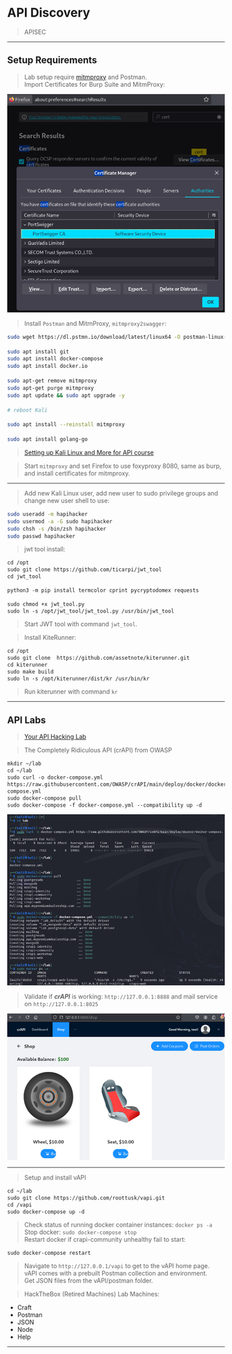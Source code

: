 # API Discovery  

>APISEC  

----  

## Setup Requirements  

>Lab setup require [mitmproxy](https://www.kali.org/tools/mitmproxy/) and Postman.  
>Import Certificates for Burp Suite and MitmProxy:  

![firefox-proxy-certificates-imported.png](/images/firefox-proxy-certificates-imported.png)  

>Install `Postman` and MitmProxy, `mitmproxy2swagger`:  

```sh
sudo wget https://dl.pstmn.io/download/latest/linux64 -O postman-linux-x64.tar.gz && sudo tar -xvzf postman-linux-x64.tar.gz -C /opt && sudo ln -s /opt/Postman/Postman /usr/bin/postman

sudo apt install git
sudo apt install docker-compose
sudo apt install docker.io

sudo apt-get remove mitmproxy
sudo apt-get purge mitmproxy
sudo apt update && sudo apt upgrade -y

# reboot Kali  

sudo apt install --reinstall mitmproxy

sudo apt install golang-go
```  

>[Setting up Kali Linux and More for API course](https://university.apisec.ai/products/api-penetration-testing/categories/2150251486/posts/2157710611)  

>Start `mitmproxy` and set Firefox to use foxyproxy 8080, same as burp, and install certificates for mitmproxy.  

----  

>Add new Kali Linux user, add new user to sudo privilege groups and change new user shell to use:  

```bash
sudo useradd -m hapihacker
sudo usermod -a -G sudo hapihacker
sudo chsh -s /bin/zsh hapihacker
sudo passwd hapihacker
```  

>jwt tool install:  

```
cd /opt
sudo git clone https://github.com/ticarpi/jwt_tool
cd jwt_tool

python3 -m pip install termcolor cprint pycryptodomex requests

sudo chmod +x jwt_tool.py
sudo ln -s /opt/jwt_tool/jwt_tool.py /usr/bin/jwt_tool
```  

>Start JWT tool with command `jwt_tool`.  

>Install KiteRunner:  

```
cd /opt
sudo git clone  https://github.com/assetnote/kiterunner.git
cd kiterunner
sudo make build
sudo ln -s /opt/kiterunner/dist/kr /usr/bin/kr
```

>Run kiterunner with command `kr`  

----  

## API Labs  

>[Your API Hacking Lab](https://university.apisec.ai/products/api-penetration-testing/categories/2150251486/posts/2157710632)  

>The Completely Ridiculous API (crAPI) from OWASP  

```
mkdir ~/lab 
cd ~/lab
sudo curl -o docker-compose.yml https://raw.githubusercontent.com/OWASP/crAPI/main/deploy/docker/docker-compose.yml
sudo docker-compose pull
sudo docker-compose -f docker-compose.yml --compatibility up -d
```  

![crapi-docker-lab.png](/images/crapi-docker-lab.png)  

>Validate if ***crAPI*** is working: `http://127.0.0.1:8888` and mail service on `http://127.0.0.1:8025`  

![crapi-owasp.png](/images/crapi-owasp.png)  

----  

>Setup and install vAPI  

```
cd ~/lab
sudo git clone https://github.com/roottusk/vapi.git
cd /vapi
sudo docker-compose up -d
```  

>Check status of running docker container instances: `docker ps -a`  
>Stop docker: `sudo docker-compose stop`  
>Restart docker if crapi-community unhealthy fail to start:  

```
sudo docker-compose restart
```  

>Navigate to `http://127.0.0.1/vapi` to get to the vAPI home page.  
>vAPI comes with a prebuilt Postman collection and environment.  
>Get JSON files from the vAPI/postman folder.  

>HackTheBox (Retired Machines) Lab Machines:  

* Craft
* Postman
* JSON
* Node
* Help  

----  

